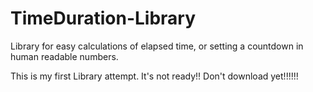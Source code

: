 # TimeDuration-Library
Library for easy calculations of elapsed time, or setting a countdown in human readable numbers.

This is my first Library attempt.  It's not ready!!  Don't download yet!!!!!!
